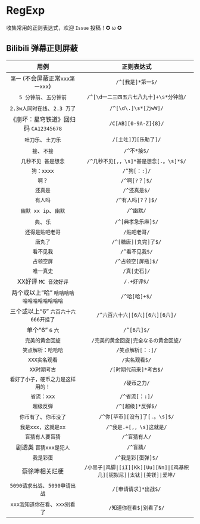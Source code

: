 # RegExp

收集常用的正则表达式，欢迎 `Issue` 投稿！✪ ω ✪

## Bilibili 弹幕正则屏蔽

|  用例  | 正则表达式 |
| :-----: | :-----: |
| `第一` (不会屏蔽正常`xxx第一xxx`) | `/^[我是]*第一$/` |
| `5 分钟前`、`五分钟前` | `/^[\d一二三四五六七八九十]+\s*分钟前/` |
| `2.3w人同时在线`、`2.3 万了` | `/^[\d\.]\s*[万wW]/` |
| 《崩坏：星穹铁道》回归码 `CA12345678` | `/C[AB][0-9A-Z]{8}/` |
| `吐刀乐`、`土刀乐` | `/[土吐]刀[乐勒了]/` |
| `接`、`不接` | `/^不*接$/` |
| `几秒不见 甚是想念` | `/^几秒不见[,，\s]*甚是想念[.。\s]*$/` |
| `狗：xxxx` | `/^狗[：:]/` |
| `啊？` | `/^啊[?？]$/` |
| `还真是` | `/^还真是$/` |
| `有人吗` | `/^有人吗[?？]$/` |
| `幽默 xx ip`、`幽默` | `/^幽默/` |
| `典`、`乐` | `/^[典孝急乐麻]$/` |
| `还得是贴吧老哥` | `/贴吧老哥/` |
| `唐丸了` | `/^[糖唐][丸完]了$/` |
| `看不见我` | `/^看不见我$/` |
| `占领空屏` | `/^占领空[屏瓶]$/` |
| `唯一真史` | `/真[史石]/` |
| XX好评 `MC 音效好评` | `/.+好评$/` |
| 两个或以上“哈” `哈哈哈哈哈哈哈哈哈哈哈哈` | `/^哈[哈]+$/` |
| 三个或以上“6” `六百六十六` `666开挂了` | `/^六百六十六\|[6六][6六][6六]/` |
| 单个“6” `6` `六` | `/^[6六]$/` |
| `完美的黄金回旋` | `/完美的黄金回旋\|完全なるの黄金回旋/` |
| `笑点解析：哈哈哈` | `/笑点解析[：:]/` |
| `XXX实名观看` | `/实名观看$/` |
| `XX时期考古` | `/[时期代前来]*考古$/` |
| `看好了小子，硬币之力是这样用的！` | `/硬币之力/` |
| `省流：xxx` | `/^省流[：:]/` |
| `超级反弹` | `/^[超级]*反弹$/` |
| `你币有了`、`你币没了` | `/^你[毕币][没有]了[.。\s]$/` |
| `我是xxx，这就是xx` | `/^我是.+[,，\s]这就是/` |
| `盲猜有人要盲猜` | `/^盲猜有人/` |
| 剧透类 `盲猜xxx是犯人` | `/^盲猜/` |
| `我是彩蛋` | `/^我是彩[蛋弹]$/` |
| 蔡徐坤相关烂梗 | `/小黑子\|鸡脚\|[iI][Kk][Uu][Nn]\|[鸡基积几][铌拟尼][太钛][美镁]\|爱坤/` |
| `5090请求出战`、`5090申请出战` | `/[申请请求]*出战$/` |
| `xxx我知道你在看`、`xxx别看了` | `/知道你在看$\|别看了$/` |